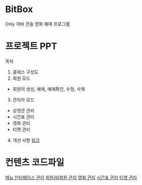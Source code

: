 # BitBox
Only 자바 콘솔 영화 예매 프로그램

# 프로젝트 PPT

목차
1. 클래스 구성도
2. 회원 모드
  * 회원의 생성, 예매, 예매확인, 수정, 삭제
3. 관리자 모드
  * 상영관 관리
  * 시간표 관리
  * 영화 관리
  * 티켓 관리
4. 개선 사항
    [링크](https://docs.google.com/presentation/d/1Da9X1zlmgbhgzLRI3LbNmqpqEQVtm2HnuEIIJNCTj0U/edit?usp=sharing)

# 컨텐츠 코드파일
[메뉴 인터페이스 관리](https://github.com/maiorem/BitBoxBackup/tree/master/BitBox/src/Main_Menu)
   [회원/비회원 관리](https://github.com/maiorem/BitBoxBackup/tree/master/BitBox/src/user)
   [영화 관리](https://github.com/maiorem/BitBoxBackup/tree/master/BitBox/src/Movie)
   [시간표 관리](https://github.com/maiorem/BitBoxBackup/tree/master/BitBox/src/TimeTable)
   [티켓 관리](https://github.com/maiorem/BitBoxBackup/tree/master/BitBox/src/Ticket)

